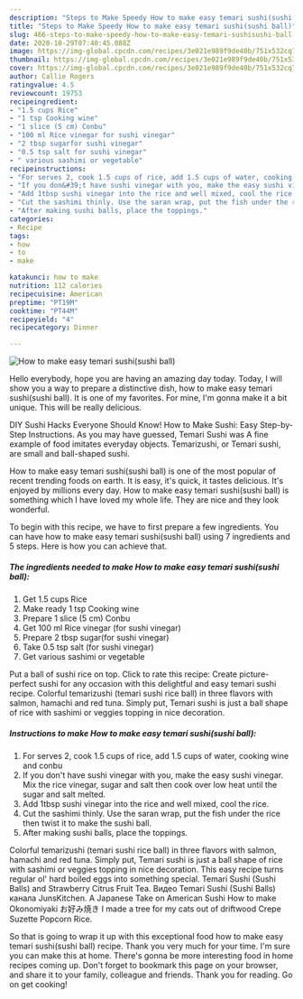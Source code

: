 ```yaml
---
description: "Steps to Make Speedy How to make easy temari sushi(sushi ball)"
title: "Steps to Make Speedy How to make easy temari sushi(sushi ball)"
slug: 466-steps-to-make-speedy-how-to-make-easy-temari-sushisushi-ball
date: 2020-10-29T07:40:45.088Z
image: https://img-global.cpcdn.com/recipes/3e021e989f9de40b/751x532cq70/how-to-make-easy-temari-sushisushi-ball-recipe-main-photo.jpg
thumbnail: https://img-global.cpcdn.com/recipes/3e021e989f9de40b/751x532cq70/how-to-make-easy-temari-sushisushi-ball-recipe-main-photo.jpg
cover: https://img-global.cpcdn.com/recipes/3e021e989f9de40b/751x532cq70/how-to-make-easy-temari-sushisushi-ball-recipe-main-photo.jpg
author: Callie Rogers
ratingvalue: 4.5
reviewcount: 19753
recipeingredient:
- "1.5 cups Rice"
- "1 tsp Cooking wine"
- "1 slice (5 cm) Conbu"
- "100 ml Rice vinegar for sushi vinegar"
- "2 tbsp sugarfor sushi vinegar"
- "0.5 tsp salt for sushi vinegar"
- " various sashimi or vegetable"
recipeinstructions:
- "For serves 2, cook 1.5 cups of rice, add 1.5 cups of water, cooking wine and conbu"
- "If you don&#39;t have sushi vinegar with you, make the easy sushi vinegar. Mix the rice vinegar, sugar and salt then cook over low heat until the sugar and salt melted."
- "Add 1tbsp sushi vinegar into the rice and well mixed, cool the rice."
- "Cut the sashimi thinly. Use the saran wrap, put the fish under the rice then twist it to make the sushi ball."
- "After making sushi balls, place the toppings."
categories:
- Recipe
tags:
- how
- to
- make

katakunci: how to make 
nutrition: 112 calories
recipecuisine: American
preptime: "PT19M"
cooktime: "PT44M"
recipeyield: "4"
recipecategory: Dinner

---
```



![How to make easy temari sushi(sushi ball)](https://img-global.cpcdn.com/recipes/3e021e989f9de40b/751x532cq70/how-to-make-easy-temari-sushisushi-ball-recipe-main-photo.jpg)

Hello everybody, hope you are having an amazing day today. Today, I will show you a way to prepare a distinctive dish, how to make easy temari sushi(sushi ball). It is one of my favorites. For mine, I'm gonna make it a bit unique. This will be really delicious.

DIY Sushi Hacks Everyone Should Know! How to Make Sushi: Easy Step-by-Step Instructions. As you may have guessed, Temari Sushi was A fine example of food imitates everyday objects. Temarizushi, or Temari sushi, are small and ball-shaped sushi.

How to make easy temari sushi(sushi ball) is one of the most popular of recent trending foods on earth. It is easy, it's quick, it tastes delicious. It's enjoyed by millions every day. How to make easy temari sushi(sushi ball) is something which I have loved my whole life. They are nice and they look wonderful.


To begin with this recipe, we have to first prepare a few ingredients. You can have how to make easy temari sushi(sushi ball) using 7 ingredients and 5 steps. Here is how you can achieve that.

<!--inarticleads1-->

##### The ingredients needed to make How to make easy temari sushi(sushi ball):

1. Get 1.5 cups Rice
1. Make ready 1 tsp Cooking wine
1. Prepare 1 slice (5 cm) Conbu
1. Get 100 ml Rice vinegar (for sushi vinegar)
1. Prepare 2 tbsp sugar(for sushi vinegar)
1. Take 0.5 tsp salt (for sushi vinegar)
1. Get  various sashimi or vegetable


Put a ball of sushi rice on top. Click to rate this recipe: Create picture-perfect sushi for any occasion with this delightful and easy temari sushi recipe. Colorful temarizushi (temari sushi rice ball) in three flavors with salmon, hamachi and red tuna. Simply put, Temari sushi is just a ball shape of rice with sashimi or veggies topping in nice decoration. 

<!--inarticleads2-->

##### Instructions to make How to make easy temari sushi(sushi ball):

1. For serves 2, cook 1.5 cups of rice, add 1.5 cups of water, cooking wine and conbu
1. If you don&#39;t have sushi vinegar with you, make the easy sushi vinegar. Mix the rice vinegar, sugar and salt then cook over low heat until the sugar and salt melted.
1. Add 1tbsp sushi vinegar into the rice and well mixed, cool the rice.
1. Cut the sashimi thinly. Use the saran wrap, put the fish under the rice then twist it to make the sushi ball.
1. After making sushi balls, place the toppings.


Colorful temarizushi (temari sushi rice ball) in three flavors with salmon, hamachi and red tuna. Simply put, Temari sushi is just a ball shape of rice with sashimi or veggies topping in nice decoration. This easy recipe turns regular ol&#39; hard boiled eggs into something special. Temari Sushi (Sushi Balls) and Strawberry Citrus Fruit Tea. Видео Temari Sushi (Sushi Balls) канала JunsKitchen. A Japanese Take on American Sushi How to make Okonomiyaki お好み焼き I made a tree for my cats out of driftwood Crepe Suzette Popcorn Rice. 

So that is going to wrap it up with this exceptional food how to make easy temari sushi(sushi ball) recipe. Thank you very much for your time. I'm sure you can make this at home. There's gonna be more interesting food in home recipes coming up. Don't forget to bookmark this page on your browser, and share it to your family, colleague and friends. Thank you for reading. Go on get cooking!
